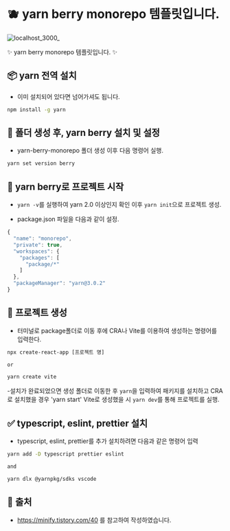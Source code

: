 # 🫐 yarn berry monorepo 템플릿입니다.

![localhost_3000_](https://user-images.githubusercontent.com/95972251/204802950-d9d01e98-af80-424b-a2c3-aa7b0930d76b.png)

:sparkles: yarn berry monorepo 템플릿입니다. :sparkles:
## 📦 yarn 전역 설치 
- 이미 설치되어 있다면 넘어가셔도 됩니다.

```bash
npm install -g yarn
```

## :tada: 폴더 생성 후, yarn berry 설치 및 설정
- yarn-berry-monorepo 폴더 생성 이후 다음 명령어 실행.

```bash
yarn set version berry
```

## :rocket: yarn berry로 프로젝트 시작
- `yarn -v`를 실행하여 yarn 2.0 이상인지 확인 이후 `yarn init`으로 프로젝트 생성.

- package.json 파일을 다음과 같이 설정.
```js
{
  "name": "monorepo",
  "private": true,
  "workspaces": {
    "packages": [
      "package/*"
    ]
  },
  "packageManager": "yarn@3.0.2"
}
```

## 📂 프로젝트 생성
- 터미널로 package폴더로 이동 후에 CRA나 Vite를 이용하여 생성하는 명령어를 입력한다.

```bash
npx create-react-app [프로젝트 명] 

or

yarn create vite
```

-설치가 완료되었으면 생성 폴더로 이동한 후 `yarn`을 입력하여 패키지를 설치하고 CRA로 설치했을 경우 'yarn start' Vite로 생성했을 시 `yarn dev`를 통해 프로젝트를 실행. 

## ✅ typescript, eslint, prettier 설치
- typescript, eslint, prettier를 추가 설치하려면 다음과 같은 명령어 입력
```bash
yarn add -D typescript prettier eslint

and

yarn dlx @yarnpkg/sdks vscode
```

## 📎 출처
- https://minify.tistory.com/40 를 참고하여 작성하였습니다.
